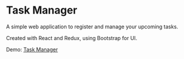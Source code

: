 # Task Manager
A simple web application to register and manage your upcoming tasks.

Created with React and Redux, using Bootstrap for UI.

Demo: [Task Manager](https://bbraga-task-manager.netlify.app/)
